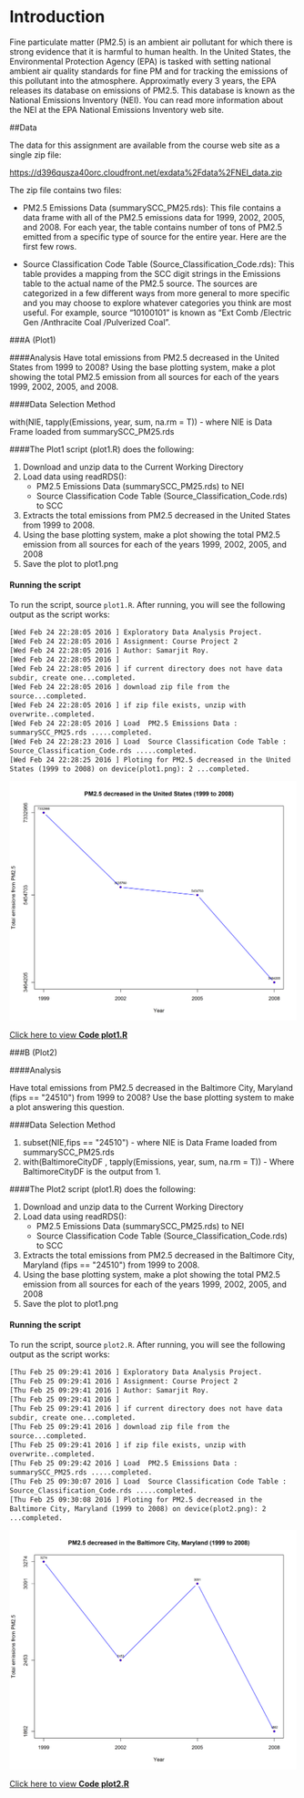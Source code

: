 # Introduction

Fine particulate matter (PM2.5) is an ambient air pollutant for which there is strong evidence that it is harmful to human health. In the United States, the Environmental Protection Agency (EPA) is tasked with setting national ambient air quality standards for fine PM and for tracking the emissions of this pollutant into the atmosphere. Approximatly every 3 years, the EPA releases its database on emissions of PM2.5. This database is known as the National Emissions Inventory (NEI). You can read more information about the NEI at the EPA National Emissions Inventory web site.

##Data

The data for this assignment are available from the course web site as a single zip file:

https://d396qusza40orc.cloudfront.net/exdata%2Fdata%2FNEI_data.zip

The zip file contains two files: 

* PM2.5 Emissions Data (summarySCC_PM25.rds): This file contains a data frame with all of the PM2.5 emissions data for 1999, 2002, 2005, and 2008. For each year, the table contains number of tons of PM2.5 emitted from a specific type of source for the entire year. Here are the first few rows.

* Source Classification Code Table (Source_Classification_Code.rds): This table provides a mapping from the SCC digit strings in the Emissions table to the actual name of the PM2.5 source. The sources are categorized in a few different ways from more general to more specific and you may choose to explore whatever categories you think are most useful. For example, source “10100101” is known as “Ext Comb /Electric Gen /Anthracite Coal /Pulverized Coal”.



###A (Plot1)

####Analysis
Have total emissions from PM2.5 decreased in the United States from 1999 to 2008? Using the base plotting system, make a plot showing the total PM2.5 emission from all sources for each of the years 1999, 2002, 2005, and 2008.

####Data Selection Method

with(NIE, tapply(Emissions, year, sum, na.rm = T))  - where NIE is Data Frame loaded from summarySCC_PM25.rds


####The Plot1 script (plot1.R) does the following:

1. Download and unzip data to the Current Working Directory
2. Load data using readRDS(): 
	* PM2.5 Emissions Data (summarySCC_PM25.rds) to NEI 
	* Source Classification Code Table (Source_Classification_Code.rds) to SCC
3. Extracts the total emissions from PM2.5 decreased in the United States from 1999 to 2008.
4. Using the base plotting system, make a plot showing the total PM2.5 emission from all sources for each of the years 1999, 2002, 2005, and 2008
5. Save the plot to plot1.png

#### Running the script
To run the script, source `plot1.R`. After running, you will see the following output as the script works:
```
[Wed Feb 24 22:28:05 2016 ] Exploratory Data Analysis Project.
[Wed Feb 24 22:28:05 2016 ] Assignment: Course Project 2
[Wed Feb 24 22:28:05 2016 ] Author: Samarjit Roy.
[Wed Feb 24 22:28:05 2016 ] 
[Wed Feb 24 22:28:05 2016 ] if current directory does not have data subdir, create one...completed.
[Wed Feb 24 22:28:05 2016 ] download zip file from the source...completed.
[Wed Feb 24 22:28:05 2016 ] if zip file exists, unzip with overwrite..completed.
[Wed Feb 24 22:28:05 2016 ] Load  PM2.5 Emissions Data : summarySCC_PM25.rds .....completed.
[Wed Feb 24 22:28:23 2016 ] Load  Source Classification Code Table : Source_Classification_Code.rds .....completed.
[Wed Feb 24 22:28:25 2016 ] Ploting for PM2.5 decreased in the United States (1999 to 2008) on device(plot1.png): 2 ...completed.
```

![plot1](plot1.png)

<a href="plot1.R">Click here to view <b>Code plot1.R</b></a>


###B (Plot2)

####Analysis

Have total emissions from PM2.5 decreased in the Baltimore City, Maryland (fips == "24510") from 1999 to 2008? Use the base plotting system to make a plot answering this question.

####Data Selection Method
1. subset(NIE,fips == "24510")  - where NIE is Data Frame loaded from summarySCC_PM25.rds
2. with(BaltimoreCityDF , tapply(Emissions, year, sum, na.rm = T)) - Where BaltimoreCityDF is the output from 1.


####The Plot2 script (plot1.R) does the following:

1. Download and unzip data to the Current Working Directory
2. Load data using readRDS(): 
	* PM2.5 Emissions Data (summarySCC_PM25.rds) to NEI 
	* Source Classification Code Table (Source_Classification_Code.rds) to SCC
3. Extracts the total emissions from PM2.5 decreased in the Baltimore City, Maryland (fips == "24510") from 1999 to 2008. 
4. Using the base plotting system, make a plot showing the total PM2.5 emission from all sources for each of the years 1999, 2002, 2005, and 2008
5. Save the plot to plot1.png

#### Running the script
To run the script, source `plot2.R`. After running, you will see the following output as the script works:
```
[Thu Feb 25 09:29:41 2016 ] Exploratory Data Analysis Project.
[Thu Feb 25 09:29:41 2016 ] Assignment: Course Project 2
[Thu Feb 25 09:29:41 2016 ] Author: Samarjit Roy.
[Thu Feb 25 09:29:41 2016 ] 
[Thu Feb 25 09:29:41 2016 ] if current directory does not have data subdir, create one...completed.
[Thu Feb 25 09:29:41 2016 ] download zip file from the source...completed.
[Thu Feb 25 09:29:41 2016 ] if zip file exists, unzip with overwrite..completed.
[Thu Feb 25 09:29:42 2016 ] Load  PM2.5 Emissions Data : summarySCC_PM25.rds .....completed.
[Thu Feb 25 09:30:07 2016 ] Load  Source Classification Code Table : Source_Classification_Code.rds .....completed.
[Thu Feb 25 09:30:08 2016 ] Ploting for PM2.5 decreased in the Baltimore City, Maryland (1999 to 2008) on device(plot2.png): 2 ...completed.

```

![plot2](plot2.png)

<a href="plot2.R">Click here to view <b>Code plot2.R</b></a>


